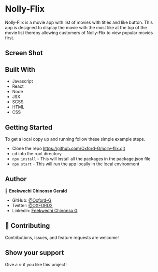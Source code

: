 
# Nolly-Flix

Nolly-Flix is a movie app with list of movies with titles and like button. This app is designed to display the movie with the most like at the top of the movie list thereby allowing customers of Nolly-Flix to view popular movies first.
## Screen Shot

## Built With

- Javascript
- React
- Node
- JSX
- SCSS
- HTML
- CSS

## Getting Started

To get a local copy up and running follow these simple example steps.

- Clone the repo https://github.com/Oxford-G/nolly-flix.git
- cd into the root directory
- `npm install` - This will install all the packages in the package.json file
- `npm start` - This will run the app locally in the local environment

## Author

👤 **Enekwechi Chinonso Gerald**

- GitHub: [@Oxford-G](https://github.com/Oxford-G)
- Twitter: [@OXFORD2](https://twitter.com/OXFOXD2)
- Linkedin: [Enekwechi Chinonso G](https://www.linkedin.com/in/chinonso-enekwechi)

## 🤝 Contributing

Contributions, issues, and feature requests are welcome!

## Show your support

Give a ⭐️ if you like this project!